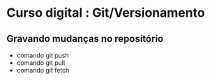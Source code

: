 # Curso digital : Git/Versionamento

## Gravando mudanças no repositório
* comando git push 
* comando git pull
* comando git fetch
